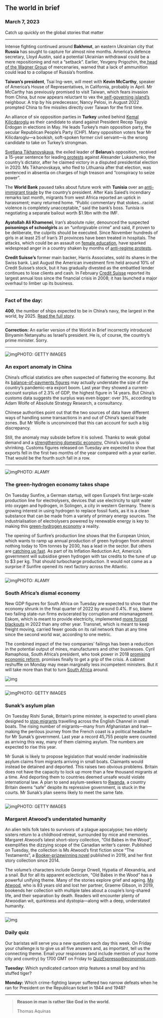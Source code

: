 ## The world in brief

### March 7, 2023

Catch up quickly on the global stories that matter



------



Intense fighting continued around **Bakhmut**, an eastern Ukrainian city that **Russia** has sought to capture for almost nine months. America’s defence secretary, Lloyd Austin, said a potential Ukrainian withdrawal could be a mere repositioning and not a “setback”. Earlier, Yevgeny Prigozhin, the[ head of the Wagner Group](https://www.economist.com/the-economist-explains/2022/09/29/who-is-yevgeny-prigozhin-the-man-behind-the-wagner-group) of mercenaries, warned that a lack of ammunition could lead to a collapse of Russia’s frontline.

**Taiwan’s president**, Tsai Ing-wen, will meet with **Kevin McCarthy**, speaker of America’s House of Representatives, in California, probably in April. Mr McCarthy has previously promised to visit Taiwan, which fears invasion from China, but now appears reluctant to vex the[ self-governing island’s](https://www.economist.com/special-report/2023/03/06/how-taiwan-is-shaped-by-its-history-and-identity) neighbour. A trip by his predecessor, Nancy Pelosi, in August 2022 prompted China to fire missiles directly over Taiwan for the first time.

An alliance of six opposition parties in **Turkey** united behind [Kemal Kilicdaroglu](https://www.economist.com/europe/2022/03/10/meet-turkish-president-erdogans-presumptive-challenger) as their candidate to stand against President Recep Tayyip Erdogan in elections in May. He leads Turkey’s main opposition party, the secular Republican People’s Party (CHP). Many opposition voters fear Mr Kilicdaroglu—a bookish, soft-spoken former civil servant—is the wrong candidate to take on Turkey’s strongman.

[Svetlana Tikhanovskaya](https://www.economist.com/europe/2020/12/05/an-interview-with-svetlana-tikhanovskaya-belaruss-leader-in-exile), the exiled leader of **Belarus**’s opposition, received a 15-year sentence for leading[ protests](https://www.economist.com/europe/2020/11/05/in-belarus-neither-dictator-nor-protesters-are-backing-down) against Alexander Lukashenko, the country’s dictator, after he claimed victory in a disputed presidential election in 2020. Ms Tikhanovskaya, who fled to Lithuania after that election, was sentenced in absentia on charges of high treason and “conspiracy to seize power”.

The **World Bank** paused talks about future work with **Tunisia** over an [anti-immigrant tirade](https://www.economist.com/middle-east-and-africa/2023/03/02/tunisias-autocratic-ruler-adopts-the-great-replacement-theory) by the country’s president. After Kais Saied’s incendiary remarks last month, migrants from west Africa reported an uptick in harassment; many returned home. “Public commentary that stokes…racist violence is completely unacceptable,” said the bank’s boss. Tunisia is negotiating a separate bailout worth $1.9bn with the IMF.

**Ayatollah Ali Khamenei**, Iran’s absolute ruler, denounced the suspected **poisonings of schoolgirls** as an “unforgivable crime” and said, if proven to be deliberate, the culprits should be executed. Since November hundreds of girls in at least 25 of Iran’s 31 provinces have been treated in hospitals. The attacks, which could be an assault on [female education](https://www.economist.com/the-economist-explains/2021/08/19/why-educating-girls-is-even-more-important-than-people-realise), have sparked widespread anger in a country shaken by months of [anti-regime protests](https://www.economist.com/middle-east-and-africa/2022/12/04/irans-rattled-government-may-be-backing-down).

**Credit Suisse’s** former main backer, Harris Associates, sold its shares in the Swiss bank. Last August the American investment firm held around 10% of Credit Suisse’s stock, but it has gradually divested as the embattled lender continues to lose clients and cash. In February [Credit Suisse](https://www.economist.com/finance-and-economics/2022/10/03/credit-suisse-and-the-hunt-for-the-weakest-link-in-global-finance) reported its largest annual loss since the financial crisis in 2008; it has launched a major overhaul to limber up its business.



------



### **Fact of the day**: 

**400**, the number of ships expected to be in China’s navy, the largest in the world, by 2025. [Read the full story](https://www.economist.com/special-report/2023/03/06/taiwan-is-a-vital-island-that-is-under-serious-threat).



------



**Correction:** An earlier version of the World in Brief incorrectly introduced Binyamin Netanyahu as Israel’s president. He is, of course, the country’s prime minister. Sorry.



------



![img](https://niceboy.online/insight/public/Espresso/PHOTOS/20230311_dap308.jpg)PHOTO: GETTY IMAGES

### An export anomaly in China

China’s official statistics are often suspected of flattering the economy. But its [balance-of-payments figures](https://www.economist.com/economics-a-to-z) may actually understate the size of the country’s pandemic-era export boom. Last year they showed a current-account surplus of 2.3% of GDP, the highest figure in 14 years. But China’s customs data suggests the surplus was even bigger: over 3%, according to Adam Wolfe of Absolute Strategy Research, a consultancy.

Chinese authorities point out that the two sources of data have different ways of handling some transactions in and out of China’s special trade zones. But Mr Wolfe is unconvinced that this can account for such a big discrepancy.

Still, the anomaly may subside before it is solved. Thanks to weak global demand and a [strengthening domestic economy](https://www.economist.com/finance-and-economics/2023/02/05/chinas-ultra-fast-economic-recovery), China’s surplus is shrinking. Customs figures released on Tuesday are expected to show that exports fell in the first two months of the year compared with a year earlier. That would be the fourth such fall in a row.



------



![img](https://niceboy.online/insight/public/Espresso/PHOTOS/20230311_dap305.jpg)PHOTO: ALAMY

### The green-hydrogen economy takes shape

On Tuesday Sunfire, a German startup, will open Europe’s first large-scale production line for electrolysers, devices that use electricity to split water into oxygen and hydrogen, in Solingen, a city in western Germany. There is growing interest in using hydrogen to replace fossil fuels, as it is a clean substance that can be made from a variety of primary energy sources. The industrialisation of electrolysers powered by renewable energy is key to making this [green-hydrogen economy](https://www.economist.com/the-world-ahead/2022/11/14/hydrogen-hype-is-rising-again-will-this-time-be-different) a reality.

The opening of Sunfire’s production line shows that the European Union, which wants to ramp up annual production of green hydrogen from almost nothing today to 10m tonnes by 2030, has a lead in the sector. But others are [catching up fast](https://www.economist.com/europe/2022/12/01/americas-green-subsidies-are-causing-headaches-in-europe). As part of its Inflation Reduction Act, America’s government will subsidise green hydrogen with tax credits to the tune of up to $3 per kg. That should turbocharge production. It would not come as a surprise if Sunfire opened its next factory across the Atlantic.



------



![img](https://niceboy.online/insight/public/Espresso/PHOTOS/20230311_dap307.jpg)PHOTO: ALAMY

### South Africa’s dismal economy

New GDP figures for South Africa on Tuesday are expected to show that the economy shrunk in the final quarter of 2022 by around 0.4%. If so, blame two failing state-run firms eviscerated by corruption and mismanagement. Eskom, which is meant to provide electricity, implemented [more forced blackouts](https://www.economist.com/middle-east-and-africa/2023/02/02/south-africas-blackouts-hurt-the-economy-in-unexpected-ways) in 2022 than any other year. Transnet, which is meant to keep freight moving, carried fewer goods on its rail network than at any time since the second world war, according to one metric.

The combined impact of the two companies’ failings has been a reduction in the potential output of mines, manufacturers and other businesses. Cyril Ramaphosa, South Africa’s president, who took power in 2018 [promising economic reform](https://www.economist.com/leaders/2019/10/19/cyril-ramaphosa-is-running-out-of-time-to-reform-south-africa), promises finally to get a grip of the crisis. A cabinet reshuffle on Monday may mean marginally less incompetent ministers. But it will take more than that to turn [South Africa](https://www.economist.com/leaders/2022/12/15/how-to-save-south-africa) around.

![img](https://niceboy.online/insight/public/Espresso/PHOTOS/20230311_DAC253.jpg)



------



![img](https://niceboy.online/insight/public/Espresso/PHOTOS/20230311_dap303.jpg)PHOTO: GETTY IMAGES

### Sunak’s asylum plan

On Tuesday Rishi Sunak, Britain’s prime minister, is expected to unveil plans designed to [stop migrants](https://www.economist.com/britain/2023/02/08/the-british-government-is-planning-another-crackdown-on-asylum-seekers) travelling across the English Channel in small boats. The rising number of migrants—many from Afghanistan and Iran—making the perilous journey from the French coast is a political headache for Mr Sunak’s government. Last year a record 45,755 people were counted as arriving this way, many of them claiming asylum. The numbers are expected to rise this year.

Mr Sunak is likely to propose legislation that would render inadmissible asylum claims from migrants arriving in small boats. Claimants would instead be detained and deported. This raises two obvious problems. Britain does not have the capacity to lock up more than a few thousand migrants at a time. And deporting them to countries deemed unsafe would violate international law. A plan to send asylum-seekers to [Rwanda](https://www.economist.com/leaders/2022/04/23/shipping-asylum-seekers-to-rwanda-could-wreck-the-refugee-convention), a country Britain deems “safe” despite its repressive government, is stuck in the courts. Mr Sunak’s plan seems likely to meet the same fate.



------



![img](https://niceboy.online/insight/public/Espresso/PHOTOS/20230311_dap304.jpg)PHOTO: GETTY IMAGES

### Margaret Atwood’s understated humanity

An alien tells folk tales to survivors of a plague apocalypse; two elderly sisters return to a childhood retreat, surrounded by mice and memories. Margaret Atwood’s latest short-story collection, “Old Babes in the Wood”, exemplifies the dizzying scope of the Canadian writer’s career. Published on Tuesday, the collection is Ms Atwood’s first fiction since “The Testaments”, a [Booker-prizewinning novel](https://www.economist.com/prospero/2019/10/15/margaret-atwood-and-bernardine-evaristo-both-win-the-booker-prize) published in 2019, and her first story collection since 2014.

The volume’s characters include George Orwell, Hypatia of Alexandria, and a snail. But for all its apparent eclecticism, “Old Babes in the Wood” has a powerful unifying theme. Many of the stories explore grief and ageing. [Ms Atwood](https://www.economist.com/podcasts/2019/09/12/margaret-atwood-on-her-unexpected-trump-bump-her-love-for-dragons-and-the-evolution-of-metoo), who is 83 years old and lost her partner, Graeme Gibson, in 2019, bookends her collection with multiple tales about a couple’s long-shared life, and their separation by death. Readers will encounter plenty of Atwoodian wit, quirkiness and dystopia—along with a deep, understated humanity.



------



![img](https://niceboy.online/insight/public/Espresso/PHOTOS/QuizNEW_110.jpeg)

### Daily quiz

Our baristas will serve you a new question each day this week. On Friday your challenge is to give us all five answers and, as important, tell us the connecting theme. Email your responses (and include mention of your home city and country) by 1700 GMT on Friday to [QuizEspresso@economist.com](https://mail.google.com/mail/?view=cm&fs=1&tf=1&to=QuizEspresso@economist.com).

**Tuesday:** Which syndicated cartoon strip features a small boy and his stuffed tiger?

**Monday:** Which crime-fighting lawyer suffered two narrow defeats when he ran for President on the Republican ticket in 1944 and 1948?



------



> **Reason in man is rather like God in the world.**
>
> Thomas Aquinas






